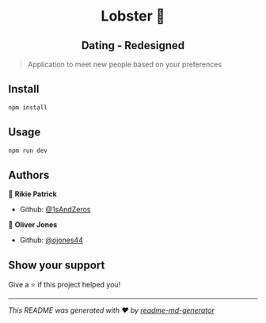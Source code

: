 <h1 align="center">Lobster 🦞</h1>
<h2 align="center">Dating - Redesigned</h2>
<p>

</p>

> Application to meet new people based on your preferences

## Install

```sh
npm install
```

## Usage

```sh
npm run dev
```

## Authors

👤 **Rikie Patrick**

- Github: [@1sAndZeros](https://github.com/1sAndZeros)

👤 **Oliver Jones**

- Github: [@ojones44](https://github.com/ojones44)

## Show your support

Give a ⭐️ if this project helped you!

---

_This README was generated with ❤️ by [readme-md-generator](https://github.com/kefranabg/readme-md-generator)_
